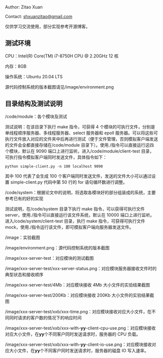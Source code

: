 Author: Zitao Xuan

Contact: shxuanzitao@gmail.com

仅供学习交流使用，部分实现参考开源博客。

## 测试环境

CPU：Intel(R) Core(TM) i7-8750H CPU @ 2.20GHz 12 核

内存：8GB

操作系统：Ubuntu 20.04 LTS

源代码控制系统的版本截图请见/image/environment.png

## 目录结构及测试说明

/code/module：各个模块及测试

测试说明：在该目录下执行 make 指令，可获得 4 个模块的可执行文件，分别是单线程顺序服务器、多线程服务器、select 服务器和 epoll 服务器。可以将这些可执行文件放入对应的文件夹中后再进行测试（便于文件管理，否则模拟客户端发送的文件会全都直接存储在/code/module 目录下）。使用./指令可以直接运行这四个模块，默认在 9090 端口上进行监听。进入/code/module/client-test 目录，可执行指令模拟客户端同时发送文件，具体指令如下：

```shell
python simple-client.py -n 100 localhost 9090
```

其中 100 代表了会生成 100 个客户端同时发送文件，发送的文件大小可以通过设置 simple-client.py 代码中第 50 行的 for 语句循环数进行调整。

/code/system：根据论文中的说明，将选取各模块好的部分组装成的系统，主要参考已有的好的实现

测试说明，在/code/system 目录下执行 make 指令，可以获得可执行文件 server，使用./指令可以直接运行该文件系统，默认在 10000 端口上进行监听。进入/code/system/client-test 目录，执行 make 指令，可获得可执行文件 mock，使用./指令运行该文件，即可模拟客户端向服务器发送文件。

/image：实验截图

/image/environment.png：源代码控制系统的版本截图

/image/xxx-server-test：对应模块的测试截图

/image/xxx-server-test/xxx-server-status.png：对应模块服务器接收文件时的典型状态和接收顺序

/image/xxx-server-test/4Mb：对应模块接收 4Mb 大小文件的实验结果截图

/image/xxx-server-test/200Kb：对应模块接收 200Kb 大小文件的实验结果截图

/image/xxx-server-test/xxb/xxx-time.png：对应模块接收对应大小文件，在不同同时请求的客户数的情况下的响应时间

/image/xxx-server-test/xxb/xxx-with-**yy**-client-cpu-use.png：对应模块接收对应大小文件，在**yy**个不同客户同时发送请求时，服务器的 CPU 负载。

/image/xxx-server-test/xxb/xxx-with-**yy**-client-io-use.png：对应模块接收对应大小文件，在**yy**个不同客户同时发送请求时，服务器的磁盘 IO 写入速率。
